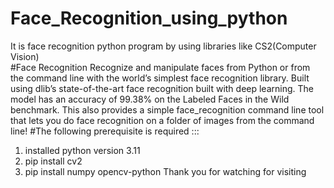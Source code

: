 # Face_Recognition_using_python
It is face recognition python program by using libraries like CS2(Computer Vision)  
#Face Recognition
Recognize and manipulate faces from Python or from the command line with
the world’s simplest face recognition library.
Built using dlib’s state-of-the-art face recognition
built with deep learning. The model has an accuracy of 99.38% on the
Labeled Faces in the Wild benchmark.
This also provides a simple face_recognition command line tool that lets
you do face recognition on a folder of images from the command line!
#The following prerequisite is required   :::
1. installed python version 3.11
2. pip install cv2
3. pip install numpy opencv-python
Thank you for watching for visiting 





